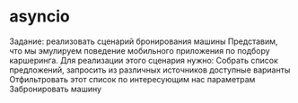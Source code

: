 # asyncio
Задание: реализовать сценарий бронирования машины
Представим, что мы эмулируем поведение мобильного приложения по подбору каршеринга. Для реализации этого сценария нужно:
Собрать список предложений, запросить из различных источников доступные варианты
Отфильтровать этот список по интересующим нас параметрам
Забронировать машину

